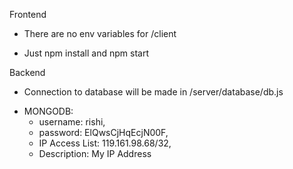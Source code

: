 Frontend

* There are no env variables for /client

* Just npm install and npm start


Backend

* Connection to database will be made in /server/database/db.js


- MONGODB:
	- username: rishi, 
	- password: ElQwsCjHqEcjN00F, 
	- IP Access List: 119.161.98.68/32, 
	- Description: My IP Address
